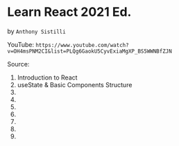 # Learn React 2021 Ed.
by `Anthony Sistilli`

YouTube: `https://www.youtube.com/watch?v=OH4msPNM2CI&list=PLQg6GaokU5CyvExiaMgXP_BS5WWNBfZJN`

Source:

1. Introduction to React
2. useState & Basic Components Structure
3.
4.
5.
6.
7.
8.
9.
